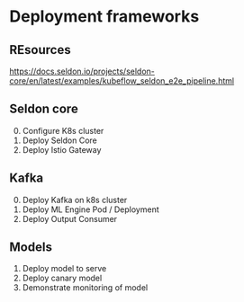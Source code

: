 # Deployment frameworks

## REsources

https://docs.seldon.io/projects/seldon-core/en/latest/examples/kubeflow_seldon_e2e_pipeline.html

## Seldon core

0. Configure K8s cluster
1. Deploy Seldon Core
2. Deploy Istio Gateway 

## Kafka

0. Deploy Kafka on k8s cluster
1. Deploy ML Engine Pod / Deployment
2. Deploy Output Consumer

## Models

1. Deploy model to serve
2. Deploy canary model
3. Demonstrate monitoring of model